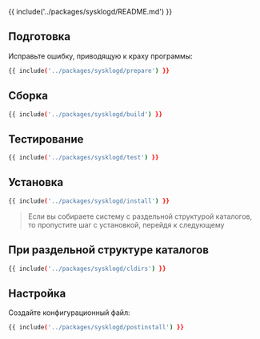 {{ include('../packages/sysklogd/README.md') }}

## Подготовка

Исправьте ошибку, приводящую к краху программы:

```bash 
{{ include('../packages/sysklogd/prepare') }}
```

## Сборка

```bash 
{{ include('../packages/sysklogd/build') }}
```

## Тестирование

```bash 
{{ include('../packages/sysklogd/test') }}
```

## Установка

```bash 
{{ include('../packages/sysklogd/install') }}
```

> Если вы собираете систему с раздельной структурой каталогов, то пропустите шаг с установкой, перейдя к следующему

## При раздельной структуре каталогов

```bash 
{{ include('../packages/sysklogd/cldirs') }}
```

## Настройка

Создайте конфигурационный файл:

```bash 
{{ include('../packages/sysklogd/postinstall') }}
```


